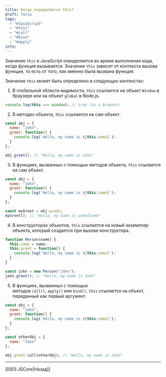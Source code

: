 ```yaml
---
title: Когда определяется this?
draft: false
tags:
  - "#JavaScript"
  - "#this"
  - "#call"
  - "#bind"
  - "#apply"
info:
---
```

Значение `this` в JavaScript определяется во время выполнения кода, когда функция вызывается. Значение `this` зависит от контекста вызова функции, то есть от того, как именно была вызвана функция.

Значение `this` может быть определено в следующих контекстах:

1. В глобальной области видимости, `this` ссылается на объект `Window` в браузере или на объект `global` в Node.js.

```js
console.log(this === window); // true (in a browser)
```

2. В методах объекта, `this` ссылается на сам объект.

```js
const obj = {
  name: "John",
  greet: function() {
    console.log(`Hello, my name is ${this.name}`);
  }
};

obj.greet(); // "Hello, my name is John"
```

3. В функциях, вызванных с помощью методов объекта, `this` ссылается на сам объект.

```js
const obj = {
  name: "John",
  greet: function() {
    console.log(`Hello, my name is ${this.name}`);
  }
};

const myGreet = obj.greet;
myGreet(); // "Hello, my name is undefined"
```

4. В конструкторах объектов, `this` ссылается на новый экземпляр объекта, который создается при вызове конструктора.

```js
function Person(name) {
  this.name = name;
  this.greet = function() {
    console.log(`Hello, my name is ${this.name}`);
  }
}

const john = new Person("John");
john.greet(); // "Hello, my name is John"
```

5. В функциях, вызванных с помощью методов `call()`, `apply()` или `bind()`, `this` ссылается на объект, переданный как первый аргумент.

```js
const obj = {
  name: "John",
  greet: function() {
    console.log(`Hello, my name is ${this.name}`);
  }
};

const otherObj = {
  name: "Jane"
};

obj.greet.call(otherObj); // "Hello, my name is Jane"
```

---

[[003 JSCore|Назад]]